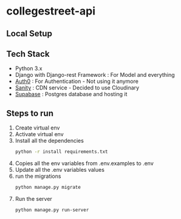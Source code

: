 # collegestreet-api

## Local Setup


## Tech Stack

 - Python 3.x 
 - Django with Django-rest Framework : For Model and everything
 - [Auth0](https://auth0.com/) : For Authentication - Not using it anymore
 - [Sanity](https://www.sanity.io/) : CDN service -  Decided to use Cloudinary
 - [Supabase](https://supabase.com/) : Postgres database and hosting it

 ## Steps to run

 1. Create virtual env
 2. Activate virtual env
 3. Install all the dependencies
    ```bash
    python -r install requirements.txt
    ```
4. Copies all the env variables from .env.examples to .env
5. Update all the .env variables values
6. run the migrations
   ```bash
   python manage.py migrate
   ```
7. Run the server
   ```bash
   python manage.py run-server
   ```
